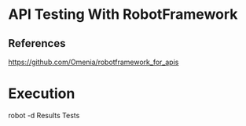 # API Testing With RobotFramework

## References
https://github.com/Omenia/robotframework_for_apis

# Execution
robot -d Results Tests